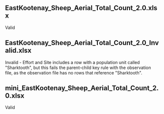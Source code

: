 ## EastKootenay_Sheep_Aerial_Total_Count_2.0.xlsx

Valid

## EastKootenay_Sheep_Aerial_Total_Count_2.0_Invalid.xlsx

Invalid - Effort and Site includes a row with a population unit called "Sharktooth", but this fails the parent-child key rule with the observation file, as the observation file has no rows that reference "Sharktooth".

## mini_EastKootenay_Sheep_Aerial_Total_Count_2.0.xlsx

Valid